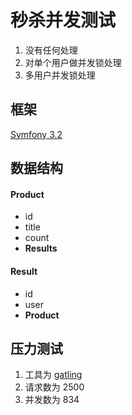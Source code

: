 秒杀并发测试
=======

1. 没有任何处理
2. 对单个用户做并发锁处理
3. 多用户并发锁处理

## 框架 ##
[Symfony 3.2](https://symfony.com)

## 数据结构 ##
#### Product ####
* id
* title
* count
* **Results**

#### Result ####
* id
* user
* **Product**

## 压力测试 ##
1. 工具为 [gatling](http://gatling.io)
2. 请求数为 2500
3. 并发数为 834
